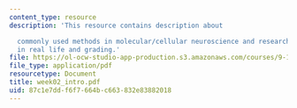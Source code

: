 ```yaml
---
content_type: resource
description: 'This resource contains description about

  commonly used methods in molecular/cellular neuroscience and research is conducted
  in real life and grading.'
file: https://ol-ocw-studio-app-production.s3.amazonaws.com/courses/9-12-experimental-molecular-neurobiology-fall-2006/87c1e7ddf6f7664bc663832e83882018_week02_intro.pdf
file_type: application/pdf
resourcetype: Document
title: week02_intro.pdf
uid: 87c1e7dd-f6f7-664b-c663-832e83882018
---
```


